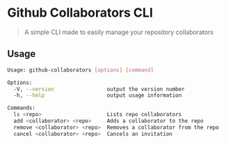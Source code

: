 # Github Collaborators CLI

> A simple CLI made to easily manage your repository collaborators

## Usage

```sh
Usage: github-collaborators [options] [command]

Options:
  -V, --version                 output the version number
  -h, --help                    output usage information

Commands:
  ls <repo>                     Lists repo collaborators
  add <collaborator> <repo>     Adds a collaborator to the repo
  remove <collaborator> <repo>  Removes a collaborator from the repo
  cancel <collaborator> <repo>  Cancels an invitation
```
